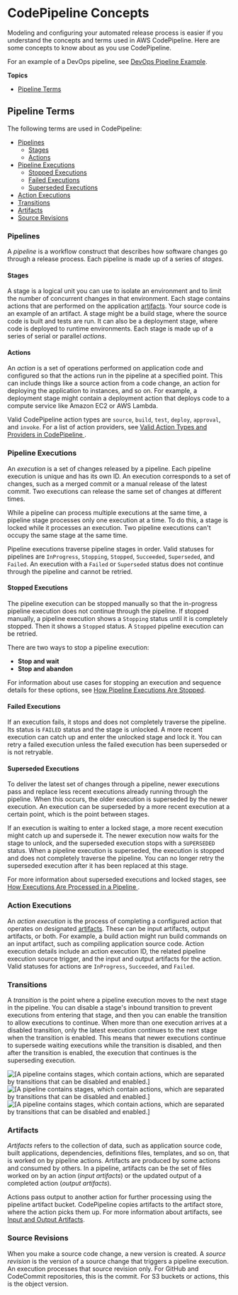 # CodePipeline Concepts<a name="concepts"></a>

Modeling and configuring your automated release process is easier if you understand the concepts and terms used in AWS CodePipeline\. Here are some concepts to know about as you use CodePipeline\.

For an example of a DevOps pipeline, see [DevOps Pipeline Example](concepts-devops-example.md)\.

**Topics**
+ [Pipeline Terms](#concepts-pipeline-terms)

## Pipeline Terms<a name="concepts-pipeline-terms"></a>

The following terms are used in CodePipeline:
+ [Pipelines](#concepts-pipelines)
  + [Stages](#concepts-stages)
  + [Actions](#concepts-actions)
+ [Pipeline Executions](#concepts-executions)
  + [Stopped Executions](#concepts-executions-stopped)
  + [Failed Executions](#concepts-failed)
  + [Superseded Executions](#concepts-superseded)
+ [Action Executions](#concepts-action-executions)
+ [Transitions](#concepts-transitions)
+ [Artifacts](#concepts-artifacts)
+ [Source Revisions](#concepts-source-revisions)

### Pipelines<a name="concepts-pipelines"></a>

A *pipeline* is a workflow construct that describes how software changes go through a release process\. Each pipeline is made up of a series of *stages*\.

#### Stages<a name="concepts-stages"></a>

A stage is a logical unit you can use to isolate an environment and to limit the number of concurrent changes in that environment\. Each stage contains actions that are performed on the application [artifacts](#concepts-artifacts)\. Your source code is an example of an artifact\. A stage might be a build stage, where the source code is built and tests are run\. It can also be a deployment stage, where code is deployed to runtime environments\. Each stage is made up of a series of serial or parallel *actions*\.

#### Actions<a name="concepts-actions"></a>

An *action* is a set of operations performed on application code and configured so that the actions run in the pipeline at a specified point\. This can include things like a source action from a code change, an action for deploying the application to instances, and so on\. For example, a deployment stage might contain a deployment action that deploys code to a compute service like Amazon EC2 or AWS Lambda\.

Valid CodePipeline action types are `source`, `build`, `test`, `deploy`, `approval`, and `invoke`\. For a list of action providers, see [Valid Action Types and Providers in CodePipeline ](reference-pipeline-structure.md#actions-valid-providers)\.

### Pipeline Executions<a name="concepts-executions"></a>

An *execution* is a set of changes released by a pipeline\. Each pipeline execution is unique and has its own ID\. An execution corresponds to a set of changes, such as a merged commit or a manual release of the latest commit\. Two executions can release the same set of changes at different times\.

While a pipeline can process multiple executions at the same time, a pipeline stage processes only one execution at a time\. To do this, a stage is locked while it processes an execution\. Two pipeline executions can't occupy the same stage at the same time\.

Pipeline executions traverse pipeline stages in order\. Valid statuses for pipelines are `InProgress`, `Stopping`, `Stopped`, `Succeeded`, `Superseded`, and `Failed`\. An execution with a `Failed` or `Superseded` status does not continue through the pipeline and cannot be retried\.

#### Stopped Executions<a name="concepts-executions-stopped"></a>

The pipeline execution can be stopped manually so that the in\-progress pipeline execution does not continue through the pipeline\. If stopped manually, a pipeline execution shows a `Stopping` status until it is completely stopped\. Then it shows a `Stopped` status\. A `Stopped` pipeline execution can be retried\.

There are two ways to stop a pipeline execution:
+ **Stop and wait**
+ **Stop and abandon**

For information about use cases for stopping an execution and sequence details for these options, see [How Pipeline Executions Are Stopped](concepts-how-it-works.md#concepts-how-it-works-stopping)\.

#### Failed Executions<a name="concepts-failed"></a>

If an execution fails, it stops and does not completely traverse the pipeline\. Its status is `FAILED` status and the stage is unlocked\. A more recent execution can catch up and enter the unlocked stage and lock it\. You can retry a failed execution unless the failed execution has been superseded or is not retryable\.

#### Superseded Executions<a name="concepts-superseded"></a>

To deliver the latest set of changes through a pipeline, newer executions pass and replace less recent executions already running through the pipeline\. When this occurs, the older execution is superseded by the newer execution\. An execution can be superseded by a more recent execution at a certain point, which is the point between stages\.

If an execution is waiting to enter a locked stage, a more recent execution might catch up and supersede it\. The newer execution now waits for the stage to unlock, and the superseded execution stops with a `SUPERSEDED` status\. When a pipeline execution is superseded, the execution is stopped and does not completely traverse the pipeline\. You can no longer retry the superseded execution after it has been replaced at this stage\.

For more information about superseded executions and locked stages, see [How Executions Are Processed in a Pipeline ](concepts-how-it-works.md#concepts-how-it-works-executions)\.

### Action Executions<a name="concepts-action-executions"></a>

An *action execution* is the process of completing a configured action that operates on designated [artifacts]()\. These can be input artifacts, output artifacts, or both\. For example, a build action might run build commands on an input artifact, such as compiling application source code\. Action execution details include an action execution ID, the related pipeline execution source trigger, and the input and output artifacts for the action\. Valid statuses for actions are `InProgress`, `Succeeded`, and `Failed`\.

### Transitions<a name="concepts-transitions"></a>

A *transition* is the point where a pipeline execution moves to the next stage in the pipeline\. You can disable a stage's inbound transition to prevent executions from entering that stage, and then you can enable the transition to allow executions to continue\. When more than one execution arrives at a disabled transition, only the latest execution continues to the next stage when the transition is enabled\. This means that newer executions continue to supersede waiting executions while the transition is disabled, and then after the transition is enabled, the execution that continues is the superseding execution\.

![\[A pipeline contains stages, which contain actions, which are separated by transitions that can be disabled and enabled.\]](http://docs.aws.amazon.com/codepipeline/latest/userguide/images/pipeline-elements-workflow.png)![\[A pipeline contains stages, which contain actions, which are separated by transitions that can be disabled and enabled.\]](http://docs.aws.amazon.com/codepipeline/latest/userguide/)![\[A pipeline contains stages, which contain actions, which are separated by transitions that can be disabled and enabled.\]](http://docs.aws.amazon.com/codepipeline/latest/userguide/)

### Artifacts<a name="concepts-artifacts"></a>

*Artifacts* refers to the collection of data, such as application source code, built applications, dependencies, definitions files, templates, and so on, that is worked on by pipeline actions\. Artifacts are produced by some actions and consumed by others\. In a pipeline, artifacts can be the set of files worked on by an action \(*input artifacts*\) or the updated output of a completed action \(*output artifacts*\)\.

Actions pass output to another action for further processing using the pipeline artifact bucket\. CodePipeline copies artifacts to the artifact store, where the action picks them up\. For more information about artifacts, see [Input and Output Artifacts](welcome-introducing-artifacts.md)\.

### Source Revisions<a name="concepts-source-revisions"></a>

When you make a source code change, a new version is created\. A *source revision* is the version of a source change that triggers a pipeline execution\. An execution processes that source revision only\. For GitHub and CodeCommit repositories, this is the commit\. For S3 buckets or actions, this is the object version\.
